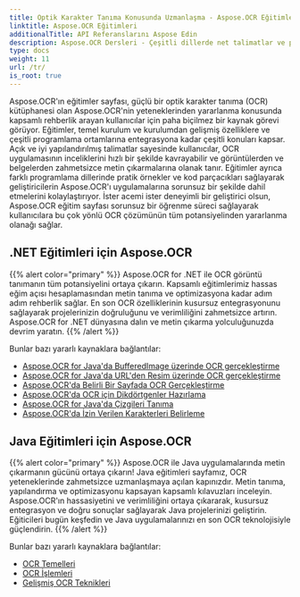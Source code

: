 ```yaml
---
title: Optik Karakter Tanıma Konusunda Uzmanlaşma - Aspose.OCR Eğitimleri
linktitle: Aspose.OCR Eğitimleri
additionalTitle: API Referanslarını Aspose Edin
description: Aspose.OCR Dersleri - Çeşitli dillerde net talimatlar ve pratik örneklerle optik karakter tanıma konusunda uzmanlaşmak için başvurulacak kaynağınız.
type: docs
weight: 11
url: /tr/
is_root: true
---
```


Aspose.OCR'ın eğitimler sayfası, güçlü bir optik karakter tanıma (OCR) kütüphanesi olan Aspose.OCR'nin yeteneklerinden yararlanma konusunda kapsamlı rehberlik arayan kullanıcılar için paha biçilmez bir kaynak görevi görüyor. Eğitimler, temel kurulum ve kurulumdan gelişmiş özelliklere ve çeşitli programlama ortamlarına entegrasyona kadar çeşitli konuları kapsar. Açık ve iyi yapılandırılmış talimatlar sayesinde kullanıcılar, OCR uygulamasının inceliklerini hızlı bir şekilde kavrayabilir ve görüntülerden ve belgelerden zahmetsizce metin çıkarmalarına olanak tanır. Eğitimler ayrıca farklı programlama dillerinde pratik örnekler ve kod parçacıkları sağlayarak geliştiricilerin Aspose.OCR'ı uygulamalarına sorunsuz bir şekilde dahil etmelerini kolaylaştırıyor. İster acemi ister deneyimli bir geliştirici olsun, Aspose.OCR eğitim sayfası sorunsuz bir öğrenme süreci sağlayarak kullanıcılara bu çok yönlü OCR çözümünün tüm potansiyelinden yararlanma olanağı sağlar.

## .NET Eğitimleri için Aspose.OCR
{{% alert color="primary" %}}
Aspose.OCR for .NET ile OCR görüntü tanımanın tüm potansiyelini ortaya çıkarın. Kapsamlı eğitimlerimiz hassas eğim açısı hesaplamasından metin tanıma ve optimizasyona kadar adım adım rehberlik sağlar. En son OCR özelliklerinin kusursuz entegrasyonunu sağlayarak projelerinizin doğruluğunu ve verimliliğini zahmetsizce artırın. Aspose.OCR for .NET dünyasına dalın ve metin çıkarma yolculuğunuzda devrim yaratın.
{{% /alert %}}

Bunlar bazı yararlı kaynaklara bağlantılar:
 
- [Aspose.OCR for Java'da BufferedImage üzerinde OCR gerçekleştirme](./net/perform-ocr-buffered-image/)
- [Aspose.OCR for Java'da URL'den Resim üzerinde OCR gerçekleştirme](./net/perform-ocr-image-from-url/)
- [Aspose.OCR'da Belirli Bir Sayfada OCR Gerçekleştirme](./net/perform-ocr-on-page/)
- [Aspose.OCR'da OCR için Dikdörtgenler Hazırlama](./net/prepare-rectangles-for-ocr/)
- [Aspose.OCR for Java'da Çizgileri Tanıma](./net/recognize-lines/)
- [Aspose.OCR'da İzin Verilen Karakterleri Belirleme](./net/specify-allowed-characters/)


## Java Eğitimleri için Aspose.OCR
{{% alert color="primary" %}}
Aspose.OCR ile Java uygulamalarında metin çıkarmanın gücünü ortaya çıkarın! Java eğitimleri sayfamız, OCR yeteneklerinde zahmetsizce uzmanlaşmaya açılan kapınızdır. Metin tanıma, yapılandırma ve optimizasyonu kapsayan kapsamlı kılavuzları inceleyin. Aspose.OCR'ın hassasiyetini ve verimliliğini ortaya çıkararak, kusursuz entegrasyon ve doğru sonuçlar sağlayarak Java projelerinizi geliştirin. Eğiticileri bugün keşfedin ve Java uygulamalarınızı en son OCR teknolojisiyle güçlendirin.
{{% /alert %}}

Bunlar bazı yararlı kaynaklara bağlantılar:
 
- [OCR Temelleri](./java/ocr-basics/)
- [OCR İşlemleri](./java/ocr-operations/)
- [Gelişmiş OCR Teknikleri](./java/advanced-ocr-techniques/)



